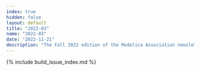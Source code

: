 ```yaml
---
index: true
hidden: false
layout: default
title: "2022-03"
name: "2022-03"
date: "2022-11-21"
description: "The Fall 2022 edition of the Modelica Association newsletter"
---
```


{% include build_issue_index.md %}
